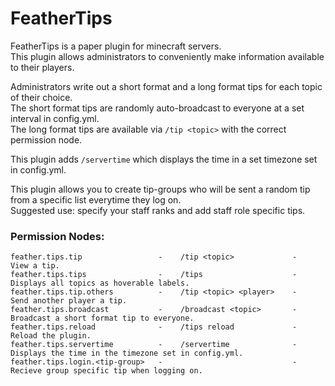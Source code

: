 # FeatherTips

FeatherTips is a paper plugin for minecraft servers.  
This plugin allows administrators to conveniently make information available to their players.  

Administrators write out a short format and a long format tips for each topic of their choice.  
The short format tips are randomly auto-broadcast to everyone at a set interval in config.yml.  
The long format tips are available via `/tip <topic>` with the correct permission node.

This plugin adds `/servertime` which displays the time in a set timezone set in config.yml.

This plugin allows you to create tip-groups who will be sent a random tip from a specific list everytime they log on.   
Suggested use: specify your staff ranks and add staff role specific tips.


### Permission Nodes:
    feather.tips.tip                 -    /tip <topic>             -    View a tip.
    feather.tips.tips                -    /tips                    -    Displays all topics as hoverable labels.
    feather.tips.tip.others          -    /tip <topic> <player>    -    Send another player a tip.
    feather.tips.broadcast           -    /broadcast <topic>       -    Broadcast a short format tip to everyone.
    feather.tips.reload              -    /tips reload             -    Reload the plugin.
    feather.tips.servertime          -    /servertime              -    Displays the time in the timezone set in config.yml.
    feather.tips.login.<tip-group>   -                             -    Recieve group specific tip when logging on.

